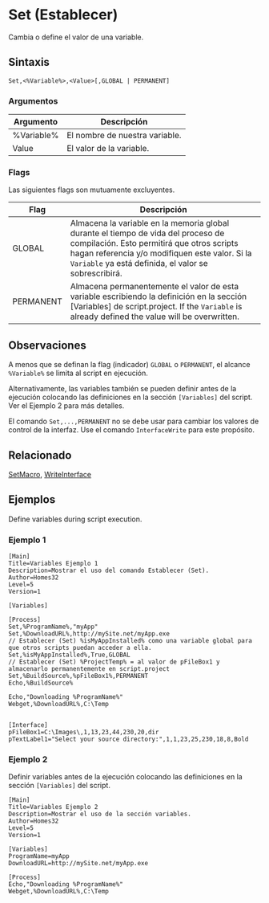 # Set (Establecer)

Cambia o define el valor de una variable.

## Sintaxis

```pebakery
Set,<%Variable%>,<Value>[,GLOBAL | PERMANENT]
```

### Argumentos

| Argumento | Descripción |
| --- | --- |
| %Variable% | El nombre de nuestra variable. |
| Value | El valor de la variable. |

### Flags

Las siguientes flags son mutuamente excluyentes.

| Flag | Descripción |
| --- | --- |
| GLOBAL | Almacena la variable en la memoria global durante el tiempo de vida del proceso de compilación. Esto permitirá que otros scripts hagan referencia y/o modifiquen este valor. Si la `Variable` ya está definida, el valor se sobrescribirá. |
| PERMANENT | Almacena permanentemente el valor de esta variable escribiendo la definición en la sección [Variables] de script.project. If the `Variable` is already defined the value will be overwritten. |

## Observaciones

A menos que se definan la flag (indicador) `GLOBAL` o `PERMANENT`, el alcance `%Variable%` se limita al script en ejecución.

Alternativamente, las variables también se pueden definir antes de la ejecución colocando las definiciones en la sección `[Variables]` del script. Ver el Ejemplo 2 para más detalles.

El comando `Set,...,PERMANENT` no se debe usar para cambiar los valores de control de la interfaz. Use el comando `InterfaceWrite` para este propósito.

## Relacionado

[SetMacro](./SetMacro.md), [WriteInterface](../Interface/WriteInterface.md)

## Ejemplos

Define variables during script execution.

### Ejemplo 1

```pebakery
[Main]
Title=Variables Ejemplo 1
Description=Mostrar el uso del comando Establecer (Set).
Author=Homes32
Level=5
Version=1

[Variables]

[Process]
Set,%ProgramName%,"myApp"
Set,%DownloadURL%,http://mySite.net/myApp.exe
// Establecer (Set) %isMyAppInstalled% como una variable global para que otros scripts puedan acceder a ella.
Set,%isMyAppInstalled%,True,GLOBAL
// Establecer (Set) %ProjectTemp% = al valor de pFileBox1 y almacenarlo permanentemente en script.project
Set,%BuildSource%,%pFileBox1%,PERMANENT
Echo,%BuildSource%

Echo,"Downloading %ProgramName%"
Webget,%DownloadURL%,C:\Temp


[Interface]
pFileBox1=C:\Images\,1,13,23,44,230,20,dir
pTextLabel1="Select your source directory:",1,1,23,25,230,18,8,Bold
```

### Ejemplo 2

Definir variables antes de la ejecución colocando las definiciones en la sección `[Variables]` del script.

```pebakery
[Main]
Title=Variables Ejemplo 2
Description=Mostrar el uso de la sección variables.
Author=Homes32
Level=5
Version=1

[Variables]
ProgramName=myApp
DownloadURL=http://mySite.net/myApp.exe

[Process]
Echo,"Downloading %ProgramName%"
Webget,%DownloadURL%,C:\Temp
```
